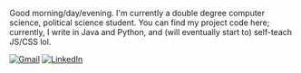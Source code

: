 Good morning/day/evening. I'm currently a double degree computer science, political science student. You can find my project code here; currently, I write in Java and Python, and (will eventually start to) self-teach JS/CSS lol.

[![Gmail](https://img.shields.io/badge/Gmail-D14836?style=for-the-badge&logo=gmail&logoColor=white)](mailto:billyphantruong@gmail.com)
[![LinkedIn](https://img.shields.io/badge/linkedin-%230077B5.svg?style=for-the-badge&logo=linkedin&logoColor=white)](https://www.linkedin.com/in/khoi-phan-028a09255/)
